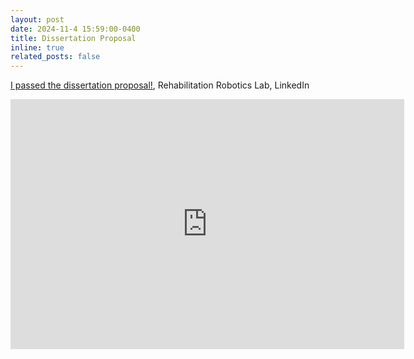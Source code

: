 ```yaml
---
layout: post
date: 2024-11-4 15:59:00-0400
title: Dissertation Proposal
inline: true
related_posts: false
---
```


<a href="https://www.linkedin.com/embed/feed/update/urn:li:share:7256059850508439553?collapsed=1">I passed the dissertation proposal!</a>, Rehabilitation Robotics Lab, LinkedIn
<iframe src="https://www.linkedin.com/embed/feed/update/urn:li:share:7256059850508439553?collapsed=1" height="400" width="630" frameborder="0" allowfullscreen="" title="Embedded post"></iframe>